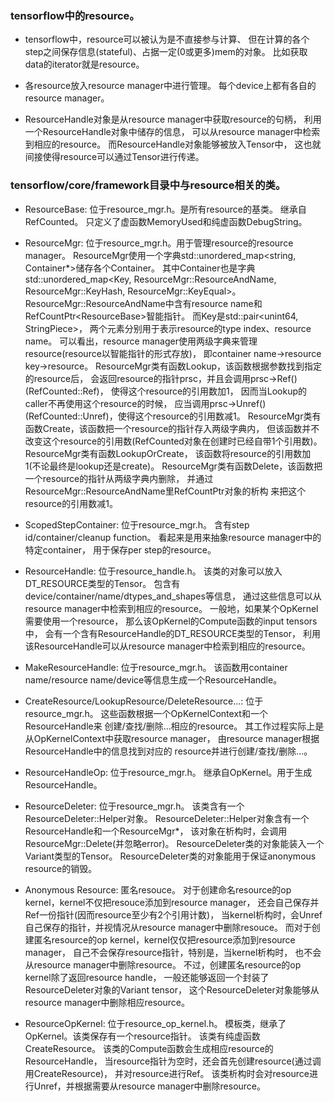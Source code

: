 ### tensorflow中的resource。

- tensorflow中，resource可以被认为是不直接参与计算、
但在计算的各个step之间保存信息(stateful)、占据一定(0或更多)mem的对象。
比如获取data的iterator就是resource。

- 各resource放入resource manager中进行管理。
每个device上都有各自的resource manager。

- ResourceHandle对象是从resource manager中获取resource的句柄，
利用一个ResourceHandle对象中储存的信息，
可以从resource manager中检索到相应的resource。
而ResourceHandle对象能够被放入Tensor中，
这也就间接使得resource可以通过Tensor进行传递。

### tensorflow/core/framework目录中与resource相关的类。

- ResourceBase: 位于resource\_mgr.h。是所有resource的基类。
继承自RefCounted。
只定义了虚函数MemoryUsed和纯虚函数DebugString。

- ResourceMgr: 位于resource\_mgr.h。用于管理resource的resource manager。
ResourceMgr使用一个字典std::unordered\_map\<string,
Container\*\>储存各个Container。
其中Container也是字典
std::unordered\_map\<Key, ResourceMgr::ResourceAndName,
ResourceMgr::KeyHash, ResourceMgr::KeyEqual\>。
ResourceMgr::ResourceAndName中含有resource name和RefCountPtr\<ResourceBase\>智能指针。
而Key是std::pair\<unint64, StringPiece\>，
两个元素分别用于表示resource的type index、resource name。
可以看出，resource manager使用两级字典来管理resource(resource以智能指针的形式存放)，
即container name-\>resource key-\>resource。
ResourceMgr类有函数Lookup，该函数根据参数找到指定的resource后，
会返回resource的指针prsc，并且会调用prsc-\>Ref() (RefCounted::Ref)，
使得这个resource的引用数加1，
因而当Lookup的caller不再使用这个resource的时候，
应当调用prsc-\>Unref() (RefCounted::Unref)，使得这个resource的引用数减1。
ResourceMgr类有函数Create，该函数把一个resource的指针存入两级字典内，
但该函数并不改变这个resource的引用数(RefCounted对象在创建时已经自带1个引用数)。
ResourceMgr类有函数LookupOrCreate，
该函数将resource的引用数加1(不论最终是lookup还是create)。
ResourceMgr类有函数Delete，该函数把一个resource的指针从两级字典内删除，
并通过ResourceMgr::ResourceAndName里RefCountPtr对象的析构
来把这个resource的引用数减1。

- ScopedStepContainer: 位于resource\_mgr.h。
含有step id/container/cleanup function。
看起来是用来抽象resource manager中的特定container，
用于保存per step的resource。

- ResourceHandle: 位于resource\_handle.h。
该类的对象可以放入DT\_RESOURCE类型的Tensor。
包含有device/container/name/dtypes\_and\_shapes等信息，
通过这些信息可以从resource manager中检索到相应的resource。
一般地，如果某个OpKernel需要使用一个resource，
那么该OpKernel的Compute函数的input tensors中，
会有一个含有ResourceHandle的DT\_RESOURCE类型的Tensor，
利用该ResourceHandle可以从resource manager中检索到相应的resource。

- MakeResourceHandle: 位于resource\_mgr.h。
该函数用container name/resource name/device等信息生成一个ResourceHandle。

- CreateResource/LookupResource/DeleteResource...:
位于resource\_mgr.h。
这些函数根据一个OpKernelContext和一个ResourceHandle来
创建/查找/删除...相应的resource。
其工作过程实际上是从OpKernelContext中获取resource manager，
由resource manager根据ResourceHandle中的信息找到对应的
resource并进行创建/查找/删除...。

- ResourceHandleOp: 位于resource\_mgr.h。
继承自OpKernel。用于生成ResourceHandle。

- ResourceDeleter: 位于resource\_mgr.h。
该类含有一个ResourceDeleter::Helper对象。
ResourceDeleter::Helper对象含有一个ResourceHandle和一个ResourceMgr\*，
该对象在析构时，会调用ResourceMgr::Delete(并忽略error)。
ResourceDeleter类的对象能装入一个Variant类型的Tensor。
ResourceDeleter类的对象能用于保证anonymous resource的销毁。

- Anonymous Resource: 匿名resouce。
对于创建命名resource的op kernel，kernel不仅把resouce添加到resource manager，
还会自己保存并Ref一份指针(因而resource至少有2个引用计数)，
当kernel析构时，会Unref自己保存的指针，并视情况从resource manager中删除resouce。
而对于创建匿名resource的op kernel，kernel仅仅把resource添加到resource manager，
自己不会保存resource指针，特别是，当kernel析构时，
也不会从resource manager中删除resource。
不过，创建匿名resource的op kernel除了返回resource handle，
一般还能够返回一个封装了ResourceDeleter对象的Variant tensor，
这个ResourceDeleter对象能够从resource manager中删除相应resource。

- ResourceOpKernel: 位于resource\_op\_kernel.h。
模板类，继承了OpKernel。该类保存有一个resource指针。
该类有纯虚函数CreateResource。
该类的Compute函数会生成相应resource的ResourceHandle，
当resource指针为空时，还会首先创建resource(通过调用CreateResource)，
并对resource进行Ref。
该类析构时会对resource进行Unref，并根据需要从resource manager中删除resource。
